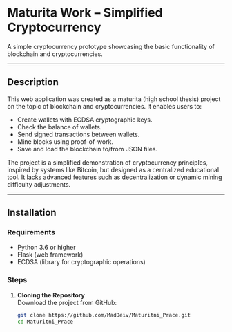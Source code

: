 # Maturita Work – Simplified Cryptocurrency

A simple cryptocurrency prototype showcasing the basic functionality of blockchain and cryptocurrencies.

---

## Description

This web application was created as a maturita (high school thesis) project on the topic of blockchain and cryptocurrencies. It enables users to:
- Create wallets with ECDSA cryptographic keys.
- Check the balance of wallets.
- Send signed transactions between wallets.
- Mine blocks using proof-of-work.
- Save and load the blockchain to/from JSON files.

The project is a simplified demonstration of cryptocurrency principles, inspired by systems like Bitcoin, but designed as a centralized educational tool. It lacks advanced features such as decentralization or dynamic mining difficulty adjustments.

---

## Installation

### Requirements
- Python 3.6 or higher
- Flask (web framework)
- ECDSA (library for cryptographic operations)

### Steps
1. **Cloning the Repository**  
   Download the project from GitHub:
   ```bash
   git clone https://github.com/MadDeiv/Maturitni_Prace.git
   cd Maturitni_Prace
